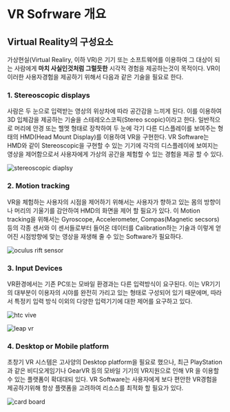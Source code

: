 # VR Sofrware 개요

## Virtual Reality의 구성요소
가상현실(Virtual Realiry, 이하 VR)은 기기 또는 소프트웨어를 이용하여 그 대상이 되는 사람에게 __마치 사실인것처럼 그럴듯한__ 시각적 경험을 제공하는것이 목적이다.
VR이 이러한 사용자경험을 제공하기 위해서 다음과 같은 기술을 필요로 한다.

### 1. Stereoscopic displays
 사람은 두 눈으로 입력받는 영상의 위상차에 따라 공간감을 느끼게 된다. 이를 이용하여 3D 입체감을 제공하는 기술을 스테레오스코픽(Stereo scopic)이라고 한다. 일반적으로 머리에 안경 또는 헬멧 형태로 장착하여 두 눈에 각기 다른 디스플레이를 보여주는 형태의 HMD(Head Mount Display)를 이용하여 VR을 구현한다. VR Software는 HMD와 같이 Stereoscopic을 구현할 수 있는 기기에 각각의 디스플레이에 보여지는 영상을 제어함으로서 사용자에게 가상의 공간을 체험할 수 있는 경험을 제공 할 수 있다.
 
![stereoscopic diaplsy](http://www.wareable.com/media/images/2014/10/windlands-oculus-rift-1-1412334393-0NUf-column-width-inline.jpg)

### 2. Motion tracking 
 VR을 체험하는 사용자의 시점을 제어하기 위해서는 사용자가 향하고 있는 몸의 방향이나 머리의 기울기를 감안하여 HMD의 화면을 제어 할 필요가 있다. 이 Motion tracking을 위해서는 Gyroscope, Accelerometer, Compas(Magnetic secsors) 등의 각종 센서와 이 센서들로부터 들어온 데이터를 Calibration하는 기술과 이렇게 얻어진 시점방향에 맞는 영상을 재생해 줄 수 있는 Software가 필요하다.

![oculus rift sensor](https://d3nevzfk7ii3be.cloudfront.net/igi/J6nl4bbTpAiDli5k.medium)

### 3. Input Devices
VR환경에서는 기존 PC또는 모바일 환경과는 다른 입력방식이 요구된다. 이는 VR기기의 대부분이 이용자의 시야를 완전히 가리고 있는 형태로 구성되어 있기 때문에며, 따라서 특정키 입력 방식 이외의 다양한 입력기기에 대한 제어를 요구하고 있다.

![htc vive](http://cdn.mos.techradar.com/art/Wearables/HTC/Vive%20Pre/HTC%20Vive%20Pre%20review07-970-80.JPG)

![leap vr](http://www.roadtovr.com/wp-content/uploads/cache/2014/12/leapmotion3djam/3334760298.jpg)

### 4. Desktop or Mobile platform
초창기 VR 시스템은 고사양의 Desktop platform을 필요로 했으나, 최근 PlayStation과 같은 비디오게임기나 GearVR 등의 모바일 기기의 VR지원으로 인해 VR 을 이용할 수 있는 플랫폼이 확대대되 있다. VR Software는 사용자에게 보다 편안한 VR경험을 제공하기위해 항상 플랫폼을 고려하여 리소스를 최적화 할 필요가 있다.

![card board](https://developers.google.com/cardboard/images/hero.jpg)


